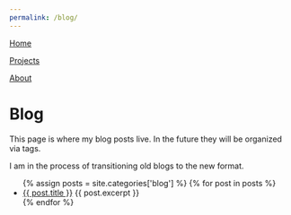 ```yaml
---
permalink: /blog/
---
```


<!--
   Copyright 2022 Henry R. Chronowski

   Built from Daniel Buckstein's template at https://dbuckstein.github.io/
   
   Licensed under the Apache License, Version 2.0 (the "License");
   you may not use this file except in compliance with the License.
   You may obtain a copy of the License at

       http://www.apache.org/licenses/LICENSE-2.0

   Unless required by applicable law or agreed to in writing, software
   distributed under the License is distributed on an "AS IS" BASIS,
   WITHOUT WARRANTIES OR CONDITIONS OF ANY KIND, either express or implied.
   See the License for the specific language governing permissions and
   limitations under the License.
-->


[Home](../)

[Projects](/projects/)

[About](/about/)


# Blog

This page is where my blog posts live. In the future they will be organized via tags.

I am in the process of transitioning old blogs to the new format.

<ul>
  {% assign posts = site.categories['blog'] %}
  {% for post in posts %}
    <li>
      <a href="{{ post.url }}">{{ post.title }}</a>
      {{ post.excerpt }}
    </li>
  {% endfor %}
</ul>
